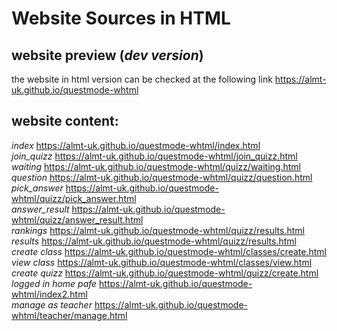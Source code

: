# Website Sources in HTML

## website preview (*dev version*)
the website in html version can be checked at the following link
https://almt-uk.github.io/questmode-whtml


## website content:
*index*
https://almt-uk.github.io/questmode-whtml/index.html
<br>
*join_quizz*
https://almt-uk.github.io/questmode-whtml/join_quizz.html
<br>
*waiting*
https://almt-uk.github.io/questmode-whtml/quizz/waiting.html
<br>
*question*
https://almt-uk.github.io/questmode-whtml/quizz/question.html
<br>
*pick_answer*
https://almt-uk.github.io/questmode-whtml/quizz/pick_answer.html
<br>
*answer_result*
https://almt-uk.github.io/questmode-whtml/quizz/answer_result.html
<br>
*rankings*
https://almt-uk.github.io/questmode-whtml/quizz/results.html
<br>
*results*
https://almt-uk.github.io/questmode-whtml/quizz/results.html
<br>
*create class*
https://almt-uk.github.io/questmode-whtml/classes/create.html
<br>
*view class*
https://almt-uk.github.io/questmode-whtml/classes/view.html
<br>
*create quizz*
https://almt-uk.github.io/questmode-whtml/quizz/create.html
<br>
*logged in home pafe*
https://almt-uk.github.io/questmode-whtml/index2.html
<br>
*manage as teacher*
https://almt-uk.github.io/questmode-whtml/teacher/manage.html
